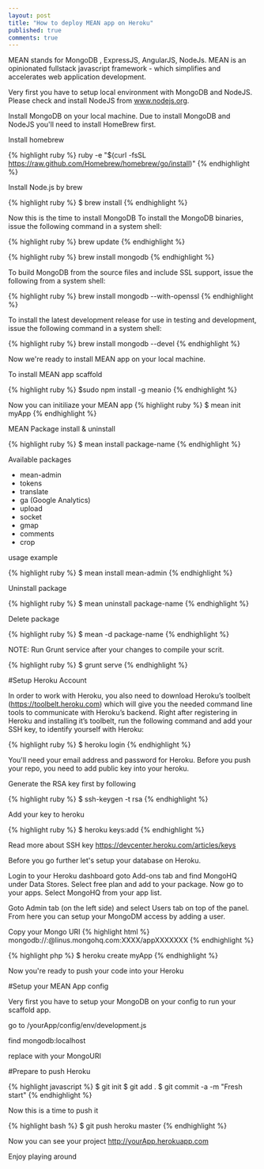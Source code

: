 ```yaml
---
layout: post
title: "How to deploy MEAN app on Heroku"
published: true
comments: true
---
```

MEAN stands for MongoDB , ExpressJS, AngularJS, NodeJs. MEAN is an opinionated fullstack javascript framework - 
which simplifies and accelerates web application development. 

Very first you have to setup local environment with MongoDB and NodeJS. Please check and install NodeJS from www.nodejs.org.

Install MongoDB on your local machine. Due to install MongoDB and NodeJS you'll need to install HomeBrew first. 

Install homebrew 

{% highlight ruby %}
ruby -e "$(curl -fsSL https://raw.github.com/Homebrew/homebrew/go/install)"
{% endhighlight %}

Install Node.js by brew

{% highlight ruby %}
$ brew install
{% endhighlight %}

Now this is the time to install MongoDB
To install the MongoDB binaries, issue the following command in a system shell:

{% highlight ruby %}
brew update
{% endhighlight %}

{% highlight ruby %}
brew install mongodb
{% endhighlight %}

To build MongoDB from the source files and include SSL support, issue the following from a system shell:

{% highlight ruby %}
brew install mongodb --with-openssl
{% endhighlight %}

To install the latest development release for use in testing and development, issue the following command in a system shell:

{% highlight ruby %}
brew install mongodb --devel
{% endhighlight %}

Now we're ready to install MEAN app on your local machine. 

To install MEAN app scaffold

{% highlight ruby %}
$sudo npm install -g meanio
{% endhighlight %}

Now you can initiliaze your MEAN app
{% highlight ruby %}
$ mean init myApp
{% endhighlight %}

MEAN Package install & uninstall

{% highlight ruby %}
$ mean install package-name
{% endhighlight %}

Available packages 
- mean-admin
- tokens
- translate
- ga (Google Analytics)
- upload
- socket
- gmap
- comments
- crop

usage example

{% highlight ruby %}
$ mean install mean-admin
{% endhighlight %}

Uninstall package

{% highlight ruby %}
$ mean uninstall package-name
{% endhighlight %}

Delete package

{% highlight ruby %}
$ mean -d package-name
{% endhighlight %}

NOTE: Run Grunt service after your changes to compile your scrit. 

{% highlight ruby %}
$ grunt serve
{% endhighlight %}

#Setup Heroku Account

In order to work with Heroku, you also need to download Heroku’s toolbelt (https://toolbelt.heroku.com) which will give you the needed command line tools to communicate with Heroku’s backend. Right after registering in Heroku and installing it’s toolbelt, run the following command and add your SSH key, to identify yourself with Heroku:

{% highlight ruby %}
$ heroku login
{% endhighlight %}

You'll need your email address and password for Heroku. Before you push your repo, you need to add public key into your heroku.

Generate the RSA key first by following

{% highlight ruby %}
$ ssh-keygen -t rsa
{% endhighlight %}

Add your key to heroku

{% highlight ruby %}
$ heroku keys:add
{% endhighlight %}

Read more about SSH key https://devcenter.heroku.com/articles/keys

Before you go further let's setup your database on Heroku. 

Login to your Heroku dashboard goto Add-ons tab and find MongoHQ under Data Stores. Select free plan and add to your package. Now go to your apps. Select MongoHQ from your app list. 

Goto Admin tab (on the left side) and select Users tab on top of the panel. From here you can setup your MongoDM access by adding a user.

Copy your Mongo URI
{% highlight html %}
mongodb://<user>:<password>@linus.mongohq.com:XXXX/appXXXXXXX
{% endhighlight %}

{% highlight php %}
$ heroku create myApp
{% endhighlight %}

Now you're ready to push your code into your Heroku

#Setup your MEAN App config 

Very first you have to setup your MongoDB on your config to run your scaffold app. 

go to /yourApp/config/env/development.js 

find mongodb:localhost

replace with your MongoURI  

#Prepare to push Heroku

{% highlight javascript %}
$ git init
$ git add .
$ git commit -a -m "Fresh start"
{% endhighlight %}

Now this is a time to push it

{% highlight bash %}
$ git push heroku master
{% endhighlight %}

Now you can see your project http://yourApp.herokuapp.com

Enjoy playing around 
